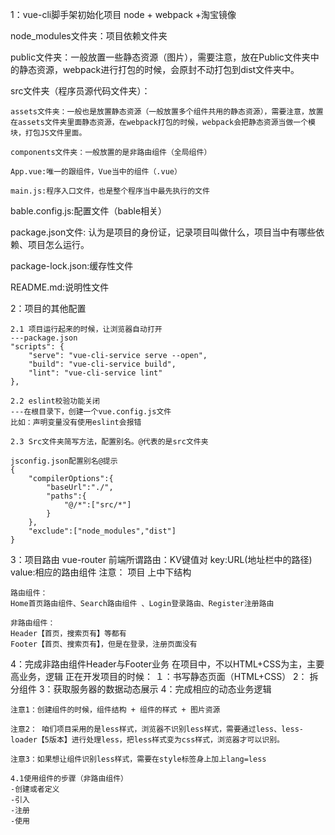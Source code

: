1：vue-cli脚手架初始化项目
node + webpack +淘宝镜像

node_modules文件夹：项目依赖文件夹

public文件夹：一般放置一些静态资源（图片），需要注意，放在Public文件夹中的静态资源，webpack进行打包的时候，会原封不动打包到dist文件夹中。

src文件夹（程序员源代码文件夹）：

    assets文件夹：一般也是放置静态资源（一般放置多个组件共用的静态资源），需要注意，放置在assets文件夹里面静态资源，在webpack打包的时候，webpack会把静态资源当做一个模块，打包JS文件里面。

    components文件夹：一般放置的是非路由组件（全局组件）

    App.vue:唯一的跟组件，Vue当中的组件（.vue）

    main.js:程序入口文件，也是整个程序当中最先执行的文件

bable.config.js:配置文件（bable相关）

package.json文件: 认为是项目的身份证，记录项目叫做什么，项目当中有哪些依赖、项目怎么运行。

package-lock.json:缓存性文件

README.md:说明性文件

2：项目的其他配置

    2.1 项目运行起来的时候，让浏览器自动打开
    ---package.json
    "scripts": {
        "serve": "vue-cli-service serve --open",
        "build": "vue-cli-service build",
        "lint": "vue-cli-service lint"
    },

    2.2 eslint校验功能关闭
    ---在根目录下，创建一个vue.config.js文件
    比如：声明变量没有使用eslint会报错

    2.3 Src文件夹简写方法，配置别名。@代表的是src文件夹

    jsconfig.json配置别名@提示
    {
        "compilerOptions":{
            "baseUrl":"./",
            "paths":{
                "@/*":["src/*"]
            }
        },
        "exclude":["node_modules","dist"]
    }



3：项目路由
vue-router
前端所谓路由：KV键值对
key:URL(地址栏中的路径)
value:相应的路由组件
注意： 项目 上中下结构

    路由组件：
    Home首页路由组件、Search路由组件 、Login登录路由、Register注册路由

    非路由组件：
    Header【首页，搜索页有】等都有
    Footer【首页、搜索页有】，但是在登录，注册页面没有

4：完成非路由组件Header与Footer业务
    在项目中，不以HTML+CSS为主，主要高业务，逻辑
    正在开发项目的时候：
    １：书写静态页面（HTML+CSS）
    2： 拆分组件
    3：获取服务器的数据动态展示
    4：完成相应的动态业务逻辑

    注意1：创建组件的时候，组件结构 + 组件的样式 + 图片资源

    注意2： 咱们项目采用的是less样式，浏览器不识别less样式，需要通过less、less-loader【5版本】进行处理less，把less样式变为css样式，浏览器才可以识别。

    注意3：如果想让组件识别less样式，需要在style标签身上加上lang=less

    4.1使用组件的步骤（非路由组件）
    -创建或者定义
    -引入
    -注册
    -使用